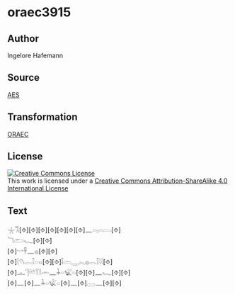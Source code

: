 # oraec3915

## Author

Ingelore Hafemann

## Source

[AES](https://github.com/simondschweitzer/aes)

## Transformation

[ORAEC](https://oraec.github.io/)

## License

<a rel="license" href="http://creativecommons.org/licenses/by-sa/4.0/"><img alt="Creative Commons License" style="border-width:0" src="https://i.creativecommons.org/l/by-sa/4.0/88x31.png" /></a><br />This work is licensed under a <a rel="license" href="http://creativecommons.org/licenses/by-sa/4.0/">Creative Commons Attribution-ShareAlike 4.0 International License</a>

## Text

𓇼𓀢[⯑][⯑][⯑][⯑][⯑][⯑][⯑]𓈖𓏏𓊪𓏏𓇯[⯑]<br>
𓆓𓂧𓆑[⯑][⯑]<br>
[⯑]𓎡𓋹𓈖𓐍[⯑][⯑]<br>
[⯑]𓇛𓄣𓏤𓐛𓎿𓏏𓏭[⯑][⯑]𓄥𓏛𓇾𓏤𓈅𓐍𓂋𓎿𓇋𓇋[⯑]<br>
[⯑]𓊵𓊹𓏐𓏊𓎝𓎛𓏛𓈖𓇓𓏏𓆤𓏏[⯑][⯑]𓈖𓆑[⯑][⯑][⯑]𓈖[⯑]𓈖𓇓𓏏𓆤𓏏[⯑]𓈖[⯑]𓈀𓈖[⯑][⯑]<br>
